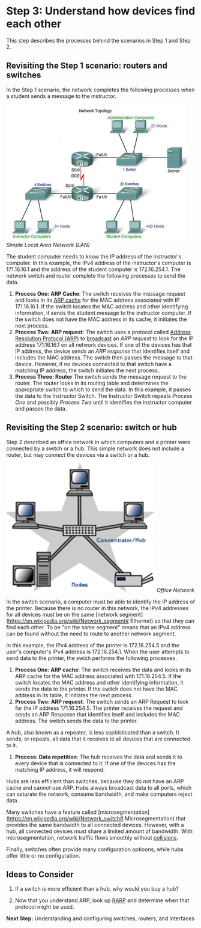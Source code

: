 
# Step 3: Understand how devices find each other

This step describes the processes behind the scenarios in Step 1 and Step 2.

## Revisiting the Step 1 scenario: routers and switches

In the Step 1 scenario, the network completes the following processes when a student sends a message to the instructor.

![](assets/images/the-network.png)
*Simple Local Area Network (LAN)*

The student computer needs to know the IP address of the instructor's computer. In this example, the IPv4 address of the instructor's computer is 171.16.16.1 and the address of the student computer is 172.16.254.1. The network switch and router complete the following processes to send the data.

1. **Process One: ARP Cache**: The switch receives the message request and looks in its [ARP cache](http://networkengineering.stackexchange.com/questions/5023/what-is-the-main-purposes-of-arp-cache-in-the-switch) for the MAC address associated with IP 171.16.16.1. If the switch locates the MAC address and other identifying information, it sends the student message to the instructor computer. If the switch does not have the MAC address in its cache, it initiates the next process.
2. **Process Two: ARP request**: The switch uses a protocol called [Address Resolution Protocol (ARP)](https://en.wikipedia.org/wiki/Address_Resolution_Protocol) to [broadcast](https://en.wikipedia.org/wiki/Broadcasting_%28networking%29) an *ARP request* to look for the IP address 171.16.16.1 on all network devices. If one of the devices has that IP address, the device sends an *ARP response* that identifies itself and includes the MAC address. The switch then passes the message to that device. However, if no devices connected to that switch have a matching IP address, the switch initiates the next process..
3. **Process Three: Router** The switch sends the message request to the router. The router looks in its routing table and determines the appropriate switch to which to send the data. In this example, it passes the data to the Instructor Switch. The Instructor Switch repeats *Process One* and possibly *Process Two* until it identifies the instructor computer and passes the data.

## Revisiting the Step 2 scenario: switch or hub

Step 2 described an office network in which computers and a printer were connected by a switch or a hub. This simple network does not include a router, but may connect the devices via a switch or a hub.

![](assets/images/office-network.png)
*Office Network*

In the switch scenario, a computer must be able to identify the IP address of the printer. Because there is no router in this network, the IPv4 addresses for all devices must be on the same [network segment](https://en.wikipedia.org/wiki/Network_segment# Ethernet) so that they can find each other.  To be "on the same segment" means that an IPv4 address can be found without the need to route to another network segment.

In this example, the IPv4 address of the printer is 172.16.254.5 and the user's computer's IPv4 address is 172.16.254.1. When the user attempts to send data to the printer, the swich performs the following processes.

1. **Process One: ARP cache**: The switch receives the data and looks in its ARP cache for the MAC address associated with 171.16.254.5. If the switch locates the MAC address and other identifying information, it sends the data to the printer. If the switch does not have the MAC address in its table, it initiates the next process.
2. **Process Two: ARP request**: The switch sends an ARP Request to look for the IP address 171.16.254.5. The printer receives the request and sends an ARP Response that identifies itself and includes the MAC address. The switch sends the data to the printer.

A hub, also known as a repeater, is less sophisticated than a switch. It sends, or repeats, all data that it receives to all devices that are connected to it.

1. **Process: Data repetition**: The hub receives the data and sends it to every device that is connected to it. If one of the devices has the matching IP address, it will respond.

Hubs are less efficient than switches, because they do not have an ARP cache and cannot use ARP. Hubs always broadcast data to all ports, which can saturate the network, consume bandwidth, and make computers reject data.

Many switches have a feature called [microsegmentation](https://en.wikipedia.org/wiki/Network_switch# Microsegmentation) that provides the same bandwidth to all connected devices. However, with a hub, all connected devices must share a limited amount of bandwidth. With microsegmentation, network traffic flows smoothly without [collisions](http://searchnetworking.techtarget.com/definition/collision).

Finally, switches often provide many configuration optioons, while hubs offer little or no configuration.

## Ideas to Consider
1. If a switch is more efficient than a hub, why would you buy a hub?

2. Now that you understand ARP, look up [RARP](http://searchnetworking.techtarget.com/definition/Reverse-Address-Resolution-Protocol) and determine when that protocol might be used.

**Next Step:**  Understanding and configuring switches, routers, and interfaces
